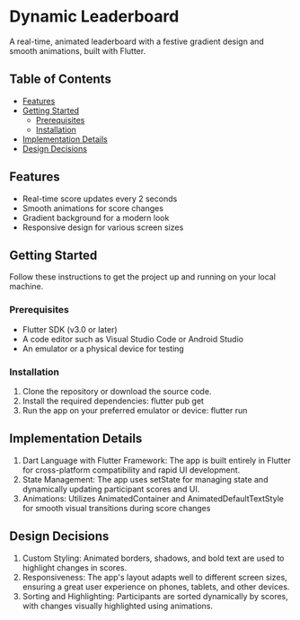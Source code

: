 # Dynamic Leaderboard

A real-time, animated leaderboard with a festive gradient design and smooth animations, built with Flutter.


## Table of Contents

- [Features](#features)
- [Getting Started](#getting-started)
  - [Prerequisites](#prerequisites)
  - [Installation](#installation)
- [Implementation Details](#implementation-details)
- [Design Decisions](#design-decisions)
  

## Features

- Real-time score updates every 2 seconds
- Smooth animations for score changes
- Gradient background for a modern look
- Responsive design for various screen sizes


## Getting Started

Follow these instructions to get the project up and running on your local machine.

### Prerequisites

- Flutter SDK (v3.0 or later)
- A code editor such as Visual Studio Code or Android Studio
- An emulator or a physical device for testing

### Installation

1. Clone the repository or download the source code.
2. Install the required dependencies: flutter pub get
3. Run the app on your preferred emulator or device: flutter run

## Implementation Details

1. Dart Language with Flutter Framework: The app is built entirely in Flutter for cross-platform compatibility and rapid UI development.
2. State Management: The app uses setState for managing state and dynamically updating participant scores and UI.
3. Animations: Utilizes AnimatedContainer and AnimatedDefaultTextStyle for smooth visual transitions during score changes

## Design Decisions

1. Custom Styling: Animated borders, shadows, and bold text are used to highlight changes in scores.
2. Responsiveness: The app's layout adapts well to different screen sizes, ensuring a great user experience on phones, tablets, and other devices.
3. Sorting and Highlighting: Participants are sorted dynamically by scores, with changes visually highlighted using animations.

